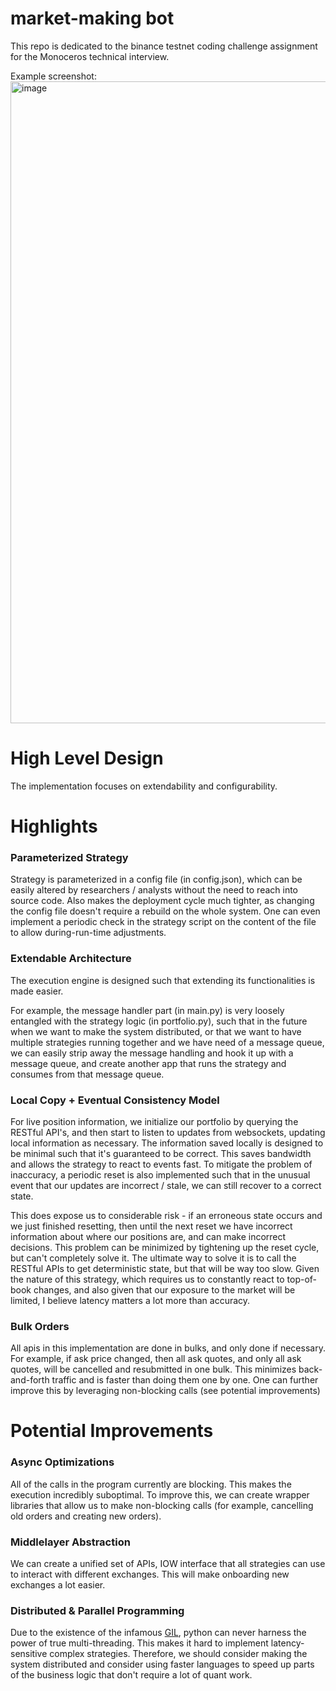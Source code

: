 # market-making bot

This repo is dedicated to the binance testnet coding challenge assignment for the Monoceros technical interview.

Example screenshot:
<img width="1027" alt="image" src="https://user-images.githubusercontent.com/32376517/208554988-a749b758-35eb-47ce-9857-72c45c9b96f8.png">


# High Level Design
The implementation focuses on extendability and configurability.

# Highlights

### Parameterized Strategy
Strategy is parameterized in a config file (in config.json), which can be easily altered by researchers / analysts without the need to reach into
source code. Also makes the deployment cycle much tighter, as changing the config file doesn't require a rebuild on the whole system.
One can even implement a periodic check in the strategy script on the content of the file to allow during-run-time adjustments.

### Extendable Architecture
The execution engine is designed such that extending its functionalities is made easier.

For example, the message handler part (in main.py) is very loosely entangled with the strategy logic (in portfolio.py), such that
in the future when we want to make the system distributed, or that we want to have multiple strategies
running together and we have need of a message queue, we can easily strip away the message handling and hook it up with a message
queue, and create another app that runs the strategy and consumes from that message queue.

### Local Copy + Eventual Consistency Model
For live position information, we initialize our portfolio by querying the RESTful API's, and then
start to listen to updates from websockets, updating local information as necessary. The information saved locally is designed to
be minimal such that it's guaranteed to be correct. This saves bandwidth and allows the strategy to react to events fast. To mitigate
the problem of inaccuracy, a periodic reset is also implemented such that in the unusual event that our updates are incorrect / stale,
we can still recover to a correct state.

This does expose us to considerable risk - if an erroneous state occurs and we just finished resetting, then until the next reset we
have incorrect information about where our positions are, and can make incorrect decisions. This problem can be minimized by tightening
up the reset cycle, but can't completely solve it. The ultimate way to solve it is to call the RESTful APIs to get deterministic state,
but that will be way too slow. Given the nature of this strategy, which requires us to constantly react to top-of-book changes, and also
given that our exposure to the market will be limited, I believe latency matters a lot more than accuracy. 

### Bulk Orders
All apis in this implementation are done in bulks, and only done if necessary. For example, if ask price changed, then all ask quotes, and
only all ask quotes, will be cancelled and resubmitted in one bulk. This minimizes back-and-forth traffic and is faster than doing them
one by one. One can further improve this by leveraging non-blocking calls (see potential improvements)

# Potential Improvements
### Async Optimizations
All of the calls in the program currently are blocking. This makes the execution incredibly suboptimal.
To improve this, we can create wrapper libraries that allow us to make non-blocking calls (for example, cancelling old orders and
creating new orders).

### Middlelayer Abstraction
We can create a unified set of APIs, IOW interface that all strategies can use to interact with different exchanges. This will make
onboarding new exchanges a lot easier.

### Distributed & Parallel Programming
Due to the existence of the infamous [GIL](https://realpython.com/python-gil/), python can never harness the power of true multi-threading.
This makes it hard to implement latency-sensitive complex strategies. Therefore, we should consider making the system distributed and consider
using faster languages to speed up parts of the business logic that don't require a lot of quant work.
